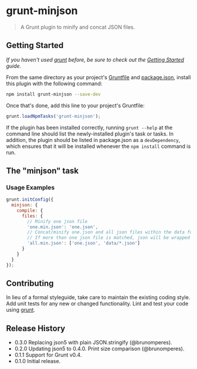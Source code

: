 # grunt-minjson

> A Grunt plugin to minify and concat JSON files.

## Getting Started
_If you haven't used [grunt][] before, be sure to check out the [Getting Started][] guide._

From the same directory as your project's [Gruntfile][Getting Started] and [package.json][], install this plugin with the following command:

```bash
npm install grunt-minjson --save-dev
```

Once that's done, add this line to your project's Gruntfile:

```js
grunt.loadNpmTasks('grunt-minjson');
```

If the plugin has been installed correctly, running `grunt --help` at the command line should list the newly-installed plugin's task or tasks. In addition, the plugin should be listed in package.json as a `devDependency`, which ensures that it will be installed whenever the `npm install` command is run.

[grunt]: http://gruntjs.com/
[Getting Started]: https://github.com/gruntjs/grunt/blob/devel/docs/getting_started.md
[package.json]: https://npmjs.org/doc/json.html

## The "minjson" task

### Usage Examples

```js
grunt.initConfig({
  minjson: {
    compile: {
      files: {
        // Minify one json file
        'one.min.json': 'one.json',
        // Concat/minify one.json and all json files within the data folder
        // If more than one json file is matched, json will be wrapped in brackets []
        'all.min.json': ['one.json', 'data/*.json']
      }
    }
  }
});
```

## Contributing
In lieu of a formal styleguide, take care to maintain the existing coding style. Add unit tests for any new or changed functionality. Lint and test your code using [grunt][].

## Release History

* 0.3.0 Replacing json5 with plain JSON.stringify (@brunomperes).
* 0.2.0 Updating json5 to 0.4.0. Print size comparison (@brunomperes).
* 0.1.1 Support for Grunt v0.4.
* 0.1.0 Initial release.
